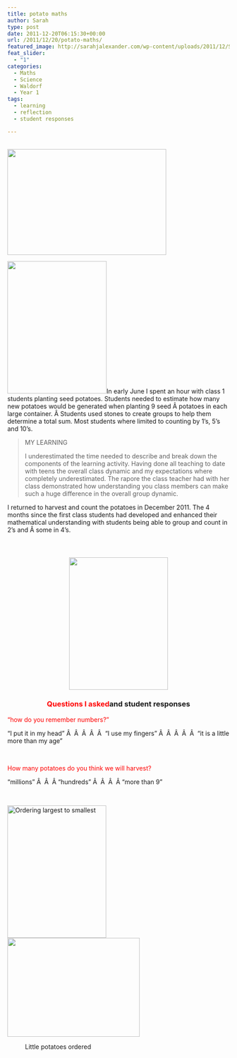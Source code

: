 ```yaml
---
title: potato maths
author: Sarah
type: post
date: 2011-12-20T06:15:30+00:00
url: /2011/12/20/potato-maths/
featured_image: http://sarahjalexander.com/wp-content/uploads/2011/12/Sarahs-potatoe-teaching-3838.jpg
feat_slider:
  - "1"
categories:
  - Maths
  - Science
  - Waldorf
  - Year 1
tags:
  - learning
  - reflection
  - student responses

---
```

<a href="http://sarahjalexander.com/2011/12/20/potato-maths/sarahs-potatoe-teaching-16/" rel="attachment wp-att-903"><br /> </a><img loading="lazy" class="aligncenter  wp-image-882" title="Turing potatoes into a number sentence" src="http://sarahjalexander.com/wp-content/uploads/2011/12/Sarahs-potatoe-teaching-3838.jpg" alt="" width="360" height="240" />

[<img loading="lazy" class="alignleft size-medium wp-image-982" title="Class 1 sort from smallest to largest" src="http://sarahjalexander.com/wp-content/uploads/2012/02/DSCN9047-225x300.jpg" alt="" width="225" height="300" srcset="https://sarahjalexander.com/wp-content/uploads/2012/02/DSCN9047-225x300.jpg 225w, https://sarahjalexander.com/wp-content/uploads/2012/02/DSCN9047-768x1024.jpg 768w, https://sarahjalexander.com/wp-content/uploads/2012/02/DSCN9047.jpg 1944w" sizes="(max-width: 225px) 100vw, 225px" />][1]In early June I spent an hour with class 1 students planting seed potatoes. Students needed to estimate how many new potatoes would be generated when planting 9 seed Â potatoes in each large container. Â Students used stones to create groups to help them determine a total sum. Most students where limited to counting by 1&#8217;s, 5&#8217;s and 10&#8217;s.

> MY LEARNING
> 
> I underestimated the time needed to describe and break down the components of the learning activity. Having done all teaching to date with teens the overall class dynamic and my expectations where completely underestimated. The rapore the class teacher had with her class demonstrated how understanding you class members can make such a huge difference in the overall group dynamic.

I returned to harvest and count the potatoes in December 2011. The 4 months since the first class students had developed and enhanced their mathematical understanding with students being able to group and count in 2&#8217;s and Â some in 4&#8217;s.

&nbsp;

<h3 style="text-align: center;">
  <span style="color: #ff0000;"><a href="http://sarahjalexander.com/2011/12/20/potato-maths/sarahs-potatoe-teaching-18-2/" rel="attachment wp-att-904"><img loading="lazy" class="size-medium wp-image-904 " style="border-style: none; border-color: initial; border-width: 0px; padding: 0px; margin: 0px;" title="What groups can we place these 54 potatoes into?" src="http://sarahjalexander.com/wp-content/uploads/2011/12/Sarahs-potatoe-teaching-181-224x300.jpg" alt="" width="224" height="300" srcset="https://sarahjalexander.com/wp-content/uploads/2011/12/Sarahs-potatoe-teaching-181-224x300.jpg 224w, https://sarahjalexander.com/wp-content/uploads/2011/12/Sarahs-potatoe-teaching-181.jpg 575w" sizes="(max-width: 224px) 100vw, 224px" /></a></span>
</h3>

<h3 style="text-align: center;">
  <span style="color: #ff0000;">Questions I asked</span>and student responses
</h3>

<span style="color: #ff0000;">&#8220;how do you remember numbers?&#8221;</span>

&#8220;I put it in my head&#8221; Â  Â  Â  Â  Â  &#8220;I use my fingers&#8221; Â  Â  Â  Â  Â  &#8220;it is a little more than my age&#8221;

&nbsp;

<span style="color: #ff0000;">How many potatoes do you think we will harvest?</span>

&#8220;millions&#8221; Â  Â  Â &#8220;hundreds&#8221; Â  Â  Â  Â &#8220;more than 9&#8221;

&nbsp;

<img loading="lazy" title="Ordering largest to smallest" src="http://sarahjalexander.com/wp-content/uploads/2011/12/Sarahs-potatoe-teaching-16-224x300.jpg" alt="Ordering largest to smallest" width="224" height="300" /> <a href="http://sarahjalexander.com/2011/12/20/potato-maths/sarahs-potatoe-teaching-17/" rel="attachment wp-att-898"><img loading="lazy" class="size-medium wp-image-898 " title="Little potatoes ordered" src="http://sarahjalexander.com/wp-content/uploads/2011/12/Sarahs-potatoe-teaching-17-300x224.jpg" alt="" width="300" height="224" srcset="https://sarahjalexander.com/wp-content/uploads/2011/12/Sarahs-potatoe-teaching-17-300x224.jpg 300w, https://sarahjalexander.com/wp-content/uploads/2011/12/Sarahs-potatoe-teaching-17.jpg 575w" sizes="(max-width: 300px) 100vw, 300px" /></a>

<div class="mceTemp mceIEcenter">
  <dl id="attachment_898" class="wp-caption aligncenter" style="width: 310px;">
    <dd class="wp-caption-dd">
      Little potatoes ordered
    </dd>
  </dl>
</div>

<div>
</div>

 [1]: http://sarahjalexander.com/?attachment_id=982